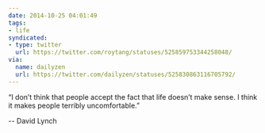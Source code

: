 ```yaml
---
date: 2014-10-25 04:01:49
tags:
- life
syndicated:
- type: twitter
  url: https://twitter.com/roytang/statuses/525859753344258048/
via:
  name: dailyzen
  url: https://twitter.com/dailyzen/statuses/525830863116705792/
---
```


“I don’t think that people accept the fact that life doesn’t make sense. I think it makes people terribly uncomfortable.” 

-- David Lynch